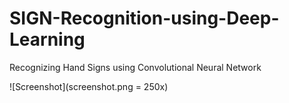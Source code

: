 # SIGN-Recognition-using-Deep-Learning

Recognizing Hand Signs using Convolutional Neural Network

![Screenshot](screenshot.png = 250x)
